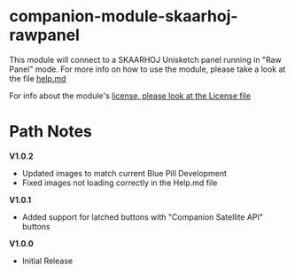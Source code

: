 # companion-module-skaarhoj-rawpanel

This module will connect to a SKAARHOJ Unisketch panel running in "Raw Panel" mode.
For more info on how to use the module, please take a look at the file [help.md](https://github.com/bitfocus/companion-module-skaarhoj-rawpanel/blob/main/HELP.md)

For info about the module's [license, please look at the License file](https://github.com/bitfocus/companion-module-skaarhoj-rawpanel/blob/main/LICENSE)

# Path Notes

**V1.0.2**
 - Updated images to match current Blue Pill Development
 - Fixed images not loading correctly in the Help.md file

**V1.0.1**
 - Added support for latched buttons with "Companion Satellite API" buttons

**V1.0.0**
 - Initial Release
 